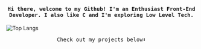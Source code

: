 <h4 align="center"><samp> Hi there, welcome to my Github! I'm an Enthusiast Front-End Developer. I also like C and I'm exploring Low Level Tech.</samp></h4>

![Top Langs](https://github-readme-stats.vercel.app/api/top-langs/?username=meel-hd&layout=compact)

<p align="center"><samp>
Check out my projects below⬇️  
  </samp>
</p>
